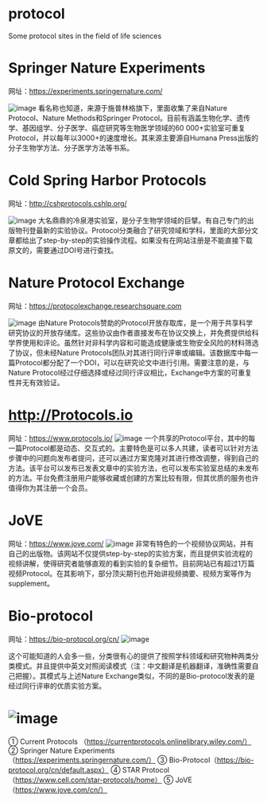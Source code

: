 # protocol
Some protocol sites in the field of life sciences
# Springer Nature Experiments

网址：https://experiments.springernature.com/

![image](https://user-images.githubusercontent.com/44421313/186062150-82c5a8e0-95b7-4ad5-8687-252c8b6e0dba.png)
看名称也知道，来源于施普林格旗下，里面收集了来自Nature Protocol、Nature Methods和Springer Protocol。目前有涵盖生物化学、遗传学、基因组学、分子医学、癌症研究等生物医学领域的60 000+实验室可重复Protocol，并以每年以3000+的速度增长。其来源主要源自Humana Press出版的分子生物学方法、分子医学方法等书系。
# Cold Spring Harbor Protocols

网址：http://cshprotocols.cshlp.org/

![image](https://user-images.githubusercontent.com/44421313/186062215-a61bd9c7-be17-4375-9b80-7dc882636f4a.png)
大名鼎鼎的冷泉港实验室，是分子生物学领域的巨擘。有自己专门的出版物刊登最新的实验协议。Protocol分类融合了研究领域和学科，里面的大部分文章都给出了step-by-step的实验操作流程。如果没有在网站注册是不能直接下载原文的，需要通过DOI号进行查找。
# Nature Protocol Exchange

网址：https://protocolexchange.researchsquare.com

![image](https://user-images.githubusercontent.com/44421313/186062251-dc794838-3430-4716-8885-1da34568a9d3.png)
由Nature Protocols赞助的Protocol开放存取库，是一个用于共享科学研究协议的开放存储库。这些协议由作者直接发布在协议交换上，并免费提供给科学界使用和评论。虽然针对非科学内容和可能造成健康或生物安全风险的材料筛选了协议，但未经Nature Protocols团队对其进行同行评审或编辑。该数据库中每一篇Protocol都分配了一个DOI，可以在研究论文中进行引用。需要注意的是，与Nature Protocol经过仔细选择或经过同行评议相比，Exchange中方案的可重复性并无有效验证。

# http://Protocols.io

网址：https://www.protocols.io/
![image](https://user-images.githubusercontent.com/44421313/186062296-3b0d5e56-826b-455f-9e14-a2cb481072a6.png)
一个共享的Protocol平台，其中的每一篇Protocol都是动态、交互式的。主要特色是可以多人共建，读者可以针对方法步骤中的问题向发布者提问，还可以通过方案克隆对其进行修改调整，得到自己的方法。该平台可以发布已发表文章中的实验方法，也可以发布实验室总结的未发布的方法。平台免费注册用户能够收藏或创建的方案比较有限，但其优质的服务也许值得你为其注册一个会员。

# JoVE

网址：https://www.jove.com/
![image](https://user-images.githubusercontent.com/44421313/186062341-536ffd92-4252-4470-8600-4cfa38ad39cc.png)
非常有特色的一个视频协议网站，并有自己的出版物。该网站不仅提供step-by-step的实验方案，而且提供实验流程的视频讲解，使得研究者能够直观的看到实验的复杂细节。目前网站已有超过1万篇视频Protocol。在其影响下，部分顶尖期刊也开始讲视频摘要、视频方案等作为supplement。

# Bio-protocol

网址：https://bio-protocol.org/cn/
![image](https://user-images.githubusercontent.com/44421313/186062373-55609560-86a5-4413-b16f-a5f82ab3e004.png)

这个可能知道的人会多一些，分类很有心的提供了按照学科领域和研究物种两类分类模式。并且提供中英文对照阅读模式（注：中文翻译是机器翻译，准确性需要自己把握）。其模式与上述Nature Exchange类似，不同的是Bio-protocol发表的是经过同行评审的优质实验方案。
# ![image](https://user-images.githubusercontent.com/44421313/186062526-eeb499f4-8e79-42bb-bfac-dc641a197303.png)
①	Current Protocols （https://currentprotocols.onlinelibrary.wiley.com/）
②	Springer Nature Experiments（https://experiments.springernature.com/）
③	Bio-Protocol（https://bio-protocol.org/cn/default.aspx）
④	STAR Protocol（https://www.cell.com/star-protocols/home）
⑤	JoVE（https://www.jove.com/cn/）
